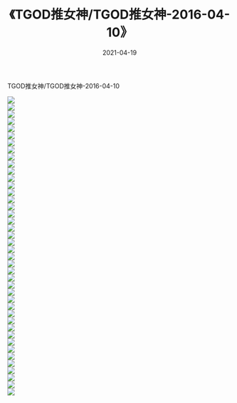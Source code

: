 ﻿---
layout: post
title:  《TGOD推女神/TGOD推女神-2016-04-10》
date:   2021-04-19
img: http://pic.660000.xyz/1:/网络美图/2021/TGOD推女神/TGOD推女神-2016-04-10/000.jpg
categories: [美女, 清纯, 唯美]
---

TGOD推女神/TGOD推女神-2016-04-10

 ![](http://pic.660000.xyz/1:/网络美图/2021/TGOD推女神/TGOD推女神-2016-04-10/001.jpg) <br>![](http://pic.660000.xyz/1:/网络美图/2021/TGOD推女神/TGOD推女神-2016-04-10/002.jpg) <br>![](http://pic.660000.xyz/1:/网络美图/2021/TGOD推女神/TGOD推女神-2016-04-10/003.jpg) <br>![](http://pic.660000.xyz/1:/网络美图/2021/TGOD推女神/TGOD推女神-2016-04-10/004.jpg) <br>![](http://pic.660000.xyz/1:/网络美图/2021/TGOD推女神/TGOD推女神-2016-04-10/005.jpg) <br>![](http://pic.660000.xyz/1:/网络美图/2021/TGOD推女神/TGOD推女神-2016-04-10/006.jpg) <br>![](http://pic.660000.xyz/1:/网络美图/2021/TGOD推女神/TGOD推女神-2016-04-10/007.jpg) <br>![](http://pic.660000.xyz/1:/网络美图/2021/TGOD推女神/TGOD推女神-2016-04-10/008.jpg) <br>![](http://pic.660000.xyz/1:/网络美图/2021/TGOD推女神/TGOD推女神-2016-04-10/009.jpg) <br>![](http://pic.660000.xyz/1:/网络美图/2021/TGOD推女神/TGOD推女神-2016-04-10/010.jpg) <br>![](http://pic.660000.xyz/1:/网络美图/2021/TGOD推女神/TGOD推女神-2016-04-10/011.jpg) <br>![](http://pic.660000.xyz/1:/网络美图/2021/TGOD推女神/TGOD推女神-2016-04-10/012.jpg) <br>![](http://pic.660000.xyz/1:/网络美图/2021/TGOD推女神/TGOD推女神-2016-04-10/013.jpg) <br>![](http://pic.660000.xyz/1:/网络美图/2021/TGOD推女神/TGOD推女神-2016-04-10/014.jpg) <br>![](http://pic.660000.xyz/1:/网络美图/2021/TGOD推女神/TGOD推女神-2016-04-10/015.jpg) <br>![](http://pic.660000.xyz/1:/网络美图/2021/TGOD推女神/TGOD推女神-2016-04-10/016.jpg) <br>![](http://pic.660000.xyz/1:/网络美图/2021/TGOD推女神/TGOD推女神-2016-04-10/017.jpg) <br>![](http://pic.660000.xyz/1:/网络美图/2021/TGOD推女神/TGOD推女神-2016-04-10/018.jpg) <br>![](http://pic.660000.xyz/1:/网络美图/2021/TGOD推女神/TGOD推女神-2016-04-10/019.jpg) <br>![](http://pic.660000.xyz/1:/网络美图/2021/TGOD推女神/TGOD推女神-2016-04-10/020.jpg) <br>![](http://pic.660000.xyz/1:/网络美图/2021/TGOD推女神/TGOD推女神-2016-04-10/021.jpg) <br>![](http://pic.660000.xyz/1:/网络美图/2021/TGOD推女神/TGOD推女神-2016-04-10/022.jpg) <br>![](http://pic.660000.xyz/1:/网络美图/2021/TGOD推女神/TGOD推女神-2016-04-10/023.jpg) <br>![](http://pic.660000.xyz/1:/网络美图/2021/TGOD推女神/TGOD推女神-2016-04-10/024.jpg) <br>![](http://pic.660000.xyz/1:/网络美图/2021/TGOD推女神/TGOD推女神-2016-04-10/025.jpg) <br>![](http://pic.660000.xyz/1:/网络美图/2021/TGOD推女神/TGOD推女神-2016-04-10/026.jpg) <br>![](http://pic.660000.xyz/1:/网络美图/2021/TGOD推女神/TGOD推女神-2016-04-10/027.jpg) <br>![](http://pic.660000.xyz/1:/网络美图/2021/TGOD推女神/TGOD推女神-2016-04-10/028.jpg) <br>![](http://pic.660000.xyz/1:/网络美图/2021/TGOD推女神/TGOD推女神-2016-04-10/029.jpg) <br>![](http://pic.660000.xyz/1:/网络美图/2021/TGOD推女神/TGOD推女神-2016-04-10/030.jpg) <br>![](http://pic.660000.xyz/1:/网络美图/2021/TGOD推女神/TGOD推女神-2016-04-10/031.jpg) <br>![](http://pic.660000.xyz/1:/网络美图/2021/TGOD推女神/TGOD推女神-2016-04-10/032.jpg) <br>![](http://pic.660000.xyz/1:/网络美图/2021/TGOD推女神/TGOD推女神-2016-04-10/033.jpg) <br>![](http://pic.660000.xyz/1:/网络美图/2021/TGOD推女神/TGOD推女神-2016-04-10/034.jpg) <br>![](http://pic.660000.xyz/1:/网络美图/2021/TGOD推女神/TGOD推女神-2016-04-10/035.jpg) <br>![](http://pic.660000.xyz/1:/网络美图/2021/TGOD推女神/TGOD推女神-2016-04-10/036.jpg) <br>![](http://pic.660000.xyz/1:/网络美图/2021/TGOD推女神/TGOD推女神-2016-04-10/037.jpg) <br>![](http://pic.660000.xyz/1:/网络美图/2021/TGOD推女神/TGOD推女神-2016-04-10/038.jpg) <br>![](http://pic.660000.xyz/1:/网络美图/2021/TGOD推女神/TGOD推女神-2016-04-10/039.jpg) <br>![](http://pic.660000.xyz/1:/网络美图/2021/TGOD推女神/TGOD推女神-2016-04-10/040.jpg) <br>![](http://pic.660000.xyz/1:/网络美图/2021/TGOD推女神/TGOD推女神-2016-04-10/041.jpg) <br>![](http://pic.660000.xyz/1:/网络美图/2021/TGOD推女神/TGOD推女神-2016-04-10/042.jpg) <br>